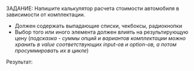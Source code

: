 ЗАДАНИЕ: Напишите калькулятор расчета стоимости автомобиля в зависимости от комплектации. 
- Должен содержать выпадающие списки, чекбоксы, радиокнопки
- Выбор того или иного элемента должен влиять на результирующую цену (*подсказка - суммы опций и вариантов комплектации можно хранить в value соответствующих input-ов и option-ов, а потом просуммировать их в цикле*)

Результат: 